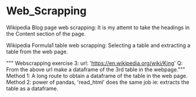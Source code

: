 # Web_Scrapping
Wikipedia Blog page web scrapping: It is my attemt to take the headings in the Content section of the page.

Wikipedia Formula1 table web scrapping: Selecting a table and extracting a table from the web page.

""" Webscrapping exercise 3: 
url: 'https://en.wikipedia.org/wiki/King'
Q: From the above url make a dataframe of the 3rd table in the webpage."""
Method 1: A long route to obtain a dataframe of the table in the web page.
Method 2: power of pandas, 'read_html' does the same job ie: extracts the table as a dataframe.

